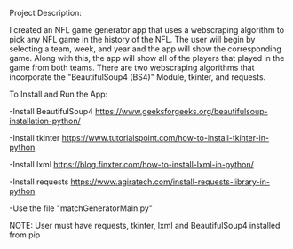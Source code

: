 Project Description: 

I created an NFL game generator app that uses a webscraping algorithm to pick any NFL game in the history of the NFL. The user will begin by selecting a team, week, and year and the app will show the corresponding game. Along with this, the app will show all of the players that played in the game from both teams. There are two webscraping algorithms that incorporate the "BeautifulSoup4 (BS4)" Module, tkinter, and requests.

To Install and Run the App: 

  -Install BeautifulSoup4 https://www.geeksforgeeks.org/beautifulsoup-installation-python/
  
  -Install tkinter https://www.tutorialspoint.com/how-to-install-tkinter-in-python
  
  -Install lxml https://blog.finxter.com/how-to-install-lxml-in-python/
  
  -Install requests https://www.agiratech.com/install-requests-library-in-python
  
  -Use the file "matchGeneratorMain.py" 
  
  NOTE: User must have requests, tkinter, lxml and BeautifulSoup4 installed from pip
